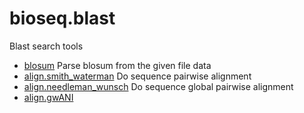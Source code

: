 ﻿# bioseq.blast

Blast search tools

+ [blosum](bioseq.blast/blosum.1) Parse blosum from the given file data
+ [align.smith_waterman](bioseq.blast/align.smith_waterman.1) Do sequence pairwise alignment
+ [align.needleman_wunsch](bioseq.blast/align.needleman_wunsch.1) Do sequence global pairwise alignment
+ [align.gwANI](bioseq.blast/align.gwANI.1) 
